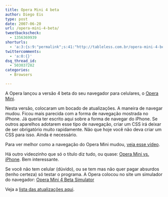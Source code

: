 ```yaml
---
title: Opera Mini 4 beta
author: Diego Eis
type: post
date: 2007-06-20
url: /opera-mini-4-beta/
tweetbackscheck:
  - 1356369939
shorturls:
  - 'a:3:{s:9:"permalink";s:41:"http://tableless.com.br/opera-mini-4-beta";s:7:"tinyurl";s:26:"http://tinyurl.com/44gum4t";s:4:"isgd";s:19:"http://is.gd/VSATfx";}'
twittercomments:
  - 'a:0:{}'
dsq_thread_id:
  - 503037282
categories:
  - Browsers

---
```

A Opera lançou a versão 4 beta do seu navegador para celulares, o [Opera Mini][1].

Nesta versão, colocaram um bocado de atualizações. A maneira de navegar mudou. Ficou mais parecida com a forma de navegação mostrada no iPhone. Já queria ter escrito aqui sobre a forma de navegar do iPhone. Se outros aparelhos adotarem esse tipo de navegação, criar um CSS irá deixar de ser obrigatório muito rapidamente. Não que hoje você não deva criar um CSS para isso. Ainda é necessário.

Para ver melhor como a navegação do Opera Mini mudou, [veja esse vídeo][2].
  
Há outro videozinho que só o título diz tudo, ou quase: [Opera Mini vs. iPhone][3]. Bem interessante.

Se você não tem celular (dúvido), ou se tem mas não quer pagar absurdos (tenho certeza) só testar o programa. A Opera colocou no site um simulador do navegador: [Opera Mini 4 Beta Simulator][4]

Veja a [lista das atualizações aqui][5].

 [1]: http://www.operamini.com/beta/
 [2]: http://www.operamini.com/beta/demo/
 [3]: http://www.operamini.com/beta/video/
 [4]: http://www.operamini.com/beta/simulator/
 [5]: http://www.operamini.com/beta/features/